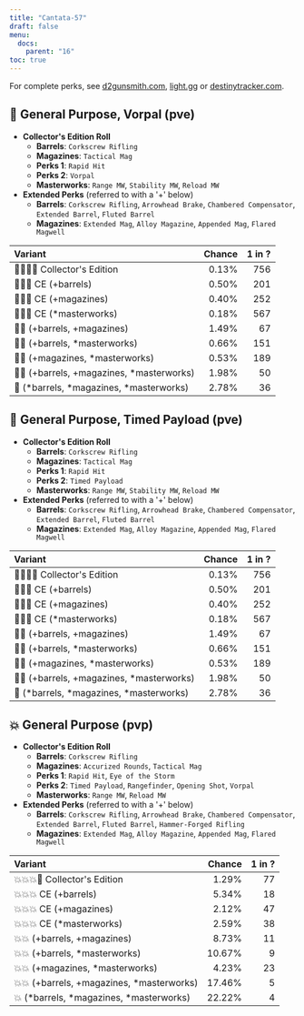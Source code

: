 ```yaml
---
title: "Cantata-57"
draft: false
menu:
  docs:
    parent: "16"
toc: true
---
```


For complete perks, see [d2gunsmith.com](https://d2gunsmith.com/w/372697604), [light.gg](https://www.light.gg/db/items/372697604) or [destinytracker.com](https://destinytracker.com/destiny-2/db/items/372697604).



## 👾 General Purpose, Vorpal (pve)



* **Collector's Edition Roll**
  * **Barrels**: `Corkscrew Rifling`
  * **Magazines**: `Tactical Mag`
  * **Perks 1**: `Rapid Hit`
  * **Perks 2**: `Vorpal`
  * **Masterworks**: `Range MW`, `Stability MW`, `Reload MW`
* **Extended Perks** (referred to with a '+' below)
  * **Barrels**: `Corkscrew Rifling`, `Arrowhead Brake`, `Chambered Compensator`, `Extended Barrel`, `Fluted Barrel`
  * **Magazines**: `Extended Mag`, `Alloy Magazine`, `Appended Mag`, `Flared Magwell`

| Variant | Chance | 1 in ? |
|:-|-:|-:|
| 👾👾👾🌟 Collector's Edition | 0.13% | 756 |
| 👾👾👾 CE (+barrels) | 0.50% | 201 |
| 👾👾👾 CE (+magazines) | 0.40% | 252 |
| 👾👾👾 CE (*masterworks) | 0.18% | 567 |
| 👾👾 (+barrels, +magazines) | 1.49% | 67 |
| 👾👾 (+barrels, *masterworks) | 0.66% | 151 |
| 👾👾 (+magazines, *masterworks) | 0.53% | 189 |
| 👾👾 (+barrels, +magazines, *masterworks) | 1.98% | 50 |
| 👾 (*barrels, *magazines, *masterworks) | 2.78% | 36 |

## 👾 General Purpose, Timed Payload (pve)



* **Collector's Edition Roll**
  * **Barrels**: `Corkscrew Rifling`
  * **Magazines**: `Tactical Mag`
  * **Perks 1**: `Rapid Hit`
  * **Perks 2**: `Timed Payload`
  * **Masterworks**: `Range MW`, `Stability MW`, `Reload MW`
* **Extended Perks** (referred to with a '+' below)
  * **Barrels**: `Corkscrew Rifling`, `Arrowhead Brake`, `Chambered Compensator`, `Extended Barrel`, `Fluted Barrel`
  * **Magazines**: `Extended Mag`, `Alloy Magazine`, `Appended Mag`, `Flared Magwell`

| Variant | Chance | 1 in ? |
|:-|-:|-:|
| 👾👾👾🌟 Collector's Edition | 0.13% | 756 |
| 👾👾👾 CE (+barrels) | 0.50% | 201 |
| 👾👾👾 CE (+magazines) | 0.40% | 252 |
| 👾👾👾 CE (*masterworks) | 0.18% | 567 |
| 👾👾 (+barrels, +magazines) | 1.49% | 67 |
| 👾👾 (+barrels, *masterworks) | 0.66% | 151 |
| 👾👾 (+magazines, *masterworks) | 0.53% | 189 |
| 👾👾 (+barrels, +magazines, *masterworks) | 1.98% | 50 |
| 👾 (*barrels, *magazines, *masterworks) | 2.78% | 36 |

## 💥 General Purpose (pvp)



* **Collector's Edition Roll**
  * **Barrels**: `Corkscrew Rifling`
  * **Magazines**: `Accurized Rounds`, `Tactical Mag`
  * **Perks 1**: `Rapid Hit`, `Eye of the Storm`
  * **Perks 2**: `Timed Payload`, `Rangefinder`, `Opening Shot`, `Vorpal`
  * **Masterworks**: `Range MW`, `Reload MW`
* **Extended Perks** (referred to with a '+' below)
  * **Barrels**: `Corkscrew Rifling`, `Arrowhead Brake`, `Chambered Compensator`, `Extended Barrel`, `Fluted Barrel`, `Hammer-Forged Rifling`
  * **Magazines**: `Extended Mag`, `Alloy Magazine`, `Appended Mag`, `Flared Magwell`

| Variant | Chance | 1 in ? |
|:-|-:|-:|
| 💥💥💥🌟 Collector's Edition | 1.29% | 77 |
| 💥💥💥 CE (+barrels) | 5.34% | 18 |
| 💥💥💥 CE (+magazines) | 2.12% | 47 |
| 💥💥💥 CE (*masterworks) | 2.59% | 38 |
| 💥💥 (+barrels, +magazines) | 8.73% | 11 |
| 💥💥 (+barrels, *masterworks) | 10.67% | 9 |
| 💥💥 (+magazines, *masterworks) | 4.23% | 23 |
| 💥💥 (+barrels, +magazines, *masterworks) | 17.46% | 5 |
| 💥 (*barrels, *magazines, *masterworks) | 22.22% | 4 |
